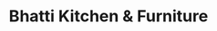 ---
title: "Bhatti Kitchen & Furniture"
url: /karachi/bhatti-kitchen-and-furniture/
shop: furniture
---